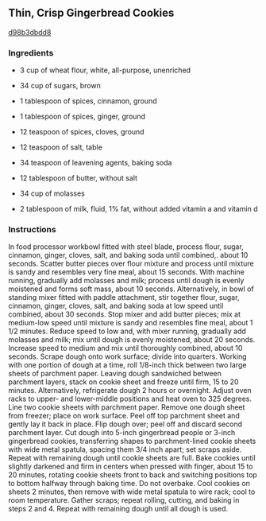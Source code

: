 ## Thin, Crisp Gingerbread Cookies

[d98b3dbdd8](http://www.food.com/recipe/thin-crisp-gingerbread-cookies-446302)

### Ingredients

 - 3 cup of wheat flour, white, all-purpose, unenriched

 - 34 cup of sugars, brown

 - 1 tablespoon of spices, cinnamon, ground

 - 1 tablespoon of spices, ginger, ground

 - 12 teaspoon of spices, cloves, ground

 - 12 teaspoon of salt, table

 - 34 teaspoon of leavening agents, baking soda

 - 12 tablespoon of butter, without salt

 - 34 cup of molasses

 - 2 tablespoon of milk, fluid, 1% fat, without added vitamin a and vitamin d

### Instructions

In food processor workbowl fitted with steel blade, process flour, sugar, cinnamon, ginger, cloves, salt, and baking soda until combined,. about 10 seconds. Scatter butter pieces over flour mixture and process until mixture is sandy and resembles very fine meal, about 15 seconds. With machine running, gradually add molasses and milk; process until dough is evenly moistened and forms soft mass, about 10 seconds. Alternatively, in bowl of standing mixer fitted with paddle attachment, stir together flour, sugar, cinnamon, ginger, cloves, salt, and baking soda at low speed until combined, about 30 seconds. Stop mixer and add butter pieces; mix at medium-low speed until mixture is sandy and resembles fine meal, about 1 1/2 minutes. Reduce speed to low and, with mixer running, gradually add molasses and milk; mix until dough is evenly moistened, about 20 seconds. Increase speed to medium and mix until thoroughly combined, about 10 seconds. Scrape dough onto work surface; divide into quarters. Working with one portion of dough at a time, roll 1/8-inch thick between two large sheets of parchment paper. Leaving dough sandwiched between parchment layers, stack on cookie sheet and freeze until firm, 15 to 20 minutes. Alternatively, refrigerate dough 2 hours or overnight. Adjust oven racks to upper- and lower-middle positions and heat oven to 325 degrees. Line two cookie sheets with parchment paper. Remove one dough sheet from freezer; place on work surface. Peel off top parchment sheet and gently lay it back in place. Flip dough over; peel off and discard second parchment layer. Cut dough into 5-inch gingerbread people or 3-inch gingerbread cookies, transferring shapes to parchment-lined cookie sheets with wide metal spatula, spacing them 3/4 inch apart; set scraps aside. Repeat with remaining dough until cookie sheets are full. Bake cookies until slightly darkened and firm in centers when pressed with finger, about 15 to 20 minutes, rotating cookie sheets front to back and switching positions top to bottom halfway through baking time. Do not overbake. Cool cookies on sheets 2 minutes, then remove with wide metal spatula to wire rack; cool to room temperature. Gather scraps; repeat rolling, cutting, and baking in steps 2 and 4. Repeat with remaining dough until all dough is used.